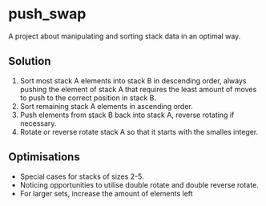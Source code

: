 # push_swap
A project about manipulating and sorting stack data in an optimal way.

## Solution
1. Sort most stack A elements into stack B in descending order, always pushing the element of stack A that requires the least amount of moves to push to the correct position in stack B.
2. Sort remaining stack A elements in ascending order.
3. Push elements from stack B back into stack A, reverse rotating if necessary.
4. Rotate or reverse rotate stack A so that it starts with the smalles integer.

## Optimisations
- Special cases for stacks of sizes 2-5.
- Noticing opportunities to utilise double rotate and double reverse rotate.
- For larger sets, increase the amount of elements left 

